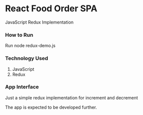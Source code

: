 # React Food Order SPA

JavaScript Redux Implementation


### How to Run

Run node redux-demo.js

### Technology Used

1. JavaScript
2. Redux

### App Interface
Just a simple redux implementation for increment and decrement



The app is expected to be developed further.